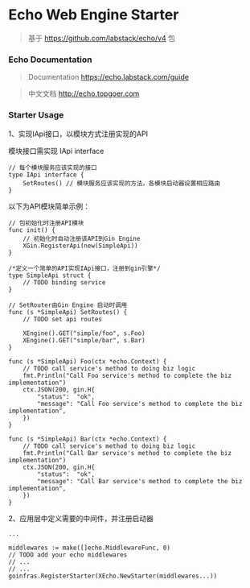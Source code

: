 # Echo Web Engine Starter

> 基于 https://github.com/labstack/echo/v4 包

### Echo Documentation
> Documentation https://echo.labstack.com/guide

> 中文文档 http://echo.topgoer.com


### Starter Usage

1、实现IApi接口，以模块方式注册实现的API

模块接口需实现 IApi interface
```
// 每个模块服务应该实现的接口
type IApi interface {
	SetRoutes() // 模块服务应该实现的方法，各模块启动器设置相应路由
}
```

以下为API模块简单示例：

```
// 包初始化时注册API模块
func init() {
	// 初始化时自动注册该API到Gin Engine
	XGin.RegisterApi(new(SimpleApi))
}

/*定义一个简单的API实现IApi接口，注册到gin引擎*/
type SimpleApi struct {
	// TODO binding service
}

// SetRouter由Gin Engine 启动时调用
func (s *SimpleApi) SetRoutes() {
	// TODO set api routes

	XEngine().GET("simple/foo", s.Foo)
	XEngine().GET("simple/bar", s.Bar)
}

func (s *SimpleApi) Foo(ctx *echo.Context) {
	// TODO call service's method to doing biz logic
	fmt.Println("Call Foo service's method to complete the biz implementation")
	ctx.JSON(200, gin.H{
		"status":  "ok",
		"message": "Call Foo service's method to complete the biz implementation",
	})
}

func (s *SimpleApi) Bar(ctx *echo.Context) {
	// TODO call service's method to doing biz logic
	fmt.Println("Call Bar service's method to complete the biz implementation")
	ctx.JSON(200, gin.H{
		"status":  "ok",
		"message": "Call Bar service's method to complete the biz implementation",
	})
}

```

 2、应用层中定义需要的中间件，并注册启动器
```
...

middlewares := make([]echo.MiddlewareFunc, 0)
// TODO add your echo middlewares
// ...
// ...
goinfras.RegisterStarter(XEcho.NewStarter(middlewares...))

```